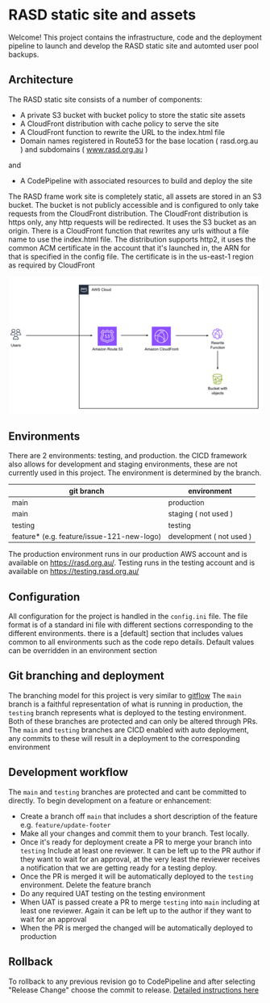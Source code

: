 # RASD static site and assets

Welcome! This project contains the infrastructure, code and the deployment pipeline to launch and develop the RASD static site and automted user pool backups.

## Architecture

The RASD static site consists of a number of components:
- A private S3 bucket with bucket policy to store the static site assets
- A CloudFront distribution with cache policy to serve the site
- A CloudFront function to rewrite the URL to the index.html file
- Domain names registered in Route53 for the base location ( rasd.org.au ) and subdomains ( www.rasd.org.au )

and

- A CodePipeline with associated resources to build and deploy the site

The RASD frame work site is completely static, all assets are stored in an S3 bucket. The bucket is not publicly accessible and is configured to only take requests from the CloudFront distribution. The CloudFront distribution is https only, any http requests will be redirected. It uses the S3 bucket as an origin. There is a CloudFront function that rewrites any urls without a file name to use the index.html file. The distribution supports http2, it uses the common ACM certificate in the account that it's launched in, the ARN for that is specified in the config file. The certificate is in the us-east-1 region as required by CloudFront

![Service Architecture](architecture.png)

## Environments
There are 2 environments: testing, and production. the CICD framework also allows for development and staging environments, these are not currently used in this project. The environment is determined by the branch.

|git branch|environment|
|--|--|
|main|production|
|main|staging ( not used ) |
|testing|testing|
|feature* (e.g. feature/issue-121-new-logo) |development ( not used )|

The production environment runs in our production AWS account and is available on https://rasd.org.au/. Testing runs in the testing account and is available on https://testing.rasd.org.au/

## Configuration
All configuration for the project is handled in the `config.ini` file. The file format is of a standard ini file with different sections corresponding to the different environments. there is a [default] section that includes values common to all environments such as the code repo details. Default values can be overridden in an environment section

## Git branching and deployment
The branching model for this project is very similar to [gitflow](https://www.atlassian.com/git/tutorials/comparing-workflows/gitflow-workflow)
The `main` branch is a faithful representation of what is running in production, the `testing` branch represents what is deployed to the testing environment. Both of these branches are protected and can only be altered through PRs. 
The `main` and `testing` branches are CICD enabled with auto deployment, any commits to these will result in a deployment to the corresponding environment

## Development workflow
The `main` and `testing` branches are protected and cant be committed to directly. To begin development on a feature or enhancement:
- Create a branch off `main` that includes a short description of the feature e.g. `feature/update-footer`
- Make all your changes and commit them to your branch. Test locally.
- Once it's ready for deployment create a PR to merge your branch into `testing` Include at least one reviewer. It can be left up to the PR author if they want to wait for an approval, at the very least the reviewer receives a notification that we are getting ready for a testing deploy.
- Once the PR is merged it will be automatically deployed to the `testing` environment. Delete the feature branch
- Do any required UAT testing on the testing environment
- When UAT is passed create a PR to merge `testing` into `main` including at least one reviewer. Again it can be left up to the author if they want to wait for an approval
- When the PR is merged the changed will be automatically deployed to production


## Rollback
To rollback to any previous revision go to CodePipeline and after selecting "Release Change" choose the commit to release. [Detailed instructions here](https://docs.aws.amazon.com/codepipeline/latest/userguide/pipelines-trigger-source-overrides.html#pipelines-trigger-source-overrides-console)
